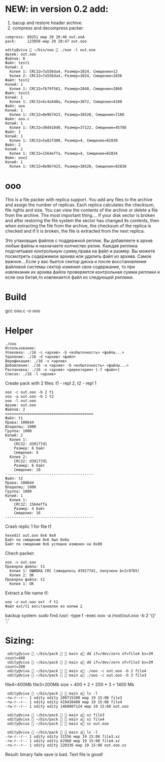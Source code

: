 # NEW:  in version 0.2 add:
1) bacup and restore header archive.
2) compress and decompress packer.
```
compress: 88251 мар 20 20:46 out.ooA
pack:     123950 мар 20 20:47 out.ooo

odity@viva  ~/bin/ooo  ./ooo -l out.ooo         
Архив: out.ooo
Файлов: 8
Файл: test1
Копий: 2
  Копия 1: CRC32=7a556da4, Размер=1024, Смещение=12
  Копия 2: CRC32=7a556da4, Размер=1024, Смещение=1036
Файл: test2
Копий: 1
  Копия 1: CRC32=fb79f561, Размер=2048, Смещение=2060
Файл: test3
Копий: 1
  Копия 1: CRC32=6c4a448a, Размер=3072, Смещение=4108
Файл: ooo
Копий: 1
  Копия 1: CRC32=0e9b7423, Размер=38528, Смещение=7180
Файл: ooo.c
Копий: 1
  Копия 1: CRC32=30d418d8, Размер=37122, Смещение=45708
Файл: 1
Копий: 1
  Копия 1: CRC32=5a82fd08, Размер=4, Смещение=82830
Файл: 2
Копий: 1
  Копия 1: CRC32=1564effa, Размер=4, Смещение=82834
Файл: ooo1
Копий: 1
  Копия 1: CRC32=0e9b7423, Размер=38528, Смещение=82838
```

# ooo

This is a file packer with replica support. You add any files to the archive and assign the number of replicas. Each replica calculates the checksum, file rights and size. You can view the contents of the archive or delete a file from the archive. The most important thing.... If your disk sector is broken and after restoring the file system the sector has changed its contents, then when extracting the file from the archive, the checksum of the replica is checked and if it is broken, the file is extracted from the next replica.

Это упаковщик файлов с поддержкой реплик. Вы добавляете в архив любые файлы и назначаете колчиство релик. Каждая реплика подсчитывае контрольную сумму,права на файл и размер. Вы можете посмотреть содержимое архива или удалить файл из архива.
Самое важное....Если у вас бьется сектор диска и после восстановления файловой системы сектор изменил свое содержание, то при извлекании их архива файла проверяется контрольная сумма реплики и если она битая,то извлекается файл из следующей реплики.

# Build
gcc ooo.c -o ooo

# Helper
```
./ooo
Использование:
Упаковка: ./16 -c <архив> -b <избыточность> <файлы...>
Удаление: ./16 -d <архив> <файл>
Верификация: ./16 -v <архив>
Добавление: ./16 -a <архив> -b <избыточность> <файлы...>
Распаковка: ./16 -x <архив> <директория> [-f <файл>]
Список: ./16 -l <архив>
```

Create pack with 2 files: t1 - repl 2, t2 - repl 1 
```
ooo -c out.ooo -b 2 t1 
ooo -a out.ooo -b 1 t2
ooo -l out.ooo        
Архив: out.ooo
Файлов: 2
========================================
Файл: t1
Права: 100644
Владелец: 1000
Группа: 1000
Копий: 2
  Копия 1:
    CRC32: d39177d1
    Размер: 6 байт
    Смещение: 4
  Копия 2:
    CRC32: d39177d1
    Размер: 6 байт
    Смещение: 10
----------------------------------------
Файл: t2
Права: 100644
Владелец: 1000
Группа: 1000
Копий: 1
  Копия 1:
    CRC32: 1564effa
    Размер: 4 байт
    Смещение: 16
----------------------------------------
```

Crash replic 1 for file t1
```
hexedit out.ooo 0x6 0x0
Байт по смещению 0x6 был 0x0a
Байт по смещению 0x6 успешно изменен на 0x00
```

Chech packer:
```
ooo -v out.ooo 
Проверка файла: t1
  Копия 1: ОШИБКА CRC (ожидалось d39177d1, получено bc2c97b5)
  Копия 2: OK
Проверка файла: t2
  Копия 1: OK
```

Extract a file name t1:
```
ooo -x out.ooo ext -f t1
Файл ext/t1 восстановлен из копии 2
```

backup system: sudo find /usr/ -type f -exec ooo -a /root/out.ooo -b 2 '{}' ';'


# Sizing:
```
 odity@viva  ~/bin/pack   main ± dd if=/dev/zero of=file4 bs=1M count=400
 odity@viva  ~/bin/pack   main ± dd if=/dev/zero of=file3 bs=1M count=200
 odity@viva  ~/bin/pack   main ± ./ooo -c out.ooo -b 2 file4            
 odity@viva  ~/bin/pack   main ± ./ooo -c out.ooo -b 3 file3
```
file4=400Mb
file3=200Mb
size = 400 * 2 + 200 * 3 = 1400 Mb
```
 odity@viva  ~/bin/pack   main ± ls -l
-rw-r--r-- 1 odity odity 209715200 мар 19 15:08 file3
-rw-r--r-- 1 odity odity 419430400 мар 19 15:08 file4
-rw-r--r-- 1 odity odity 1468007124 мар 19 15:08 out.ooo

 odity@viva  ~/bin/pack   main ± xz file3
 odity@viva  ~/bin/pack   main ± xz file4
 odity@viva  ~/bin/pack   main ± xz out.ooo
 
 odity@viva  ~/bin/pack   main ± ls -l
-rw-r--r-- 1 odity odity 31556 мар 19 15:08 file3.xz
-rw-r--r-- 1 odity odity 62968 мар 19 15:08 file4.xz
-rw-r--r-- 1 odity odity 220336 мар 19 15:08 out.ooo.xz
```

Result: binary faile save is bad. Text file is good!
